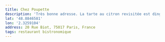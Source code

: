 ```yaml
---
title: Chez Poupette
description: 'Très bonne adresse. La tarte au citron revisitée est dingue !'
lat: '48.8846581'
lon: '2.3259104'
address: 20 Rue Biot, 75017 Paris, France
tags: restaurant bistronomique
---
```

